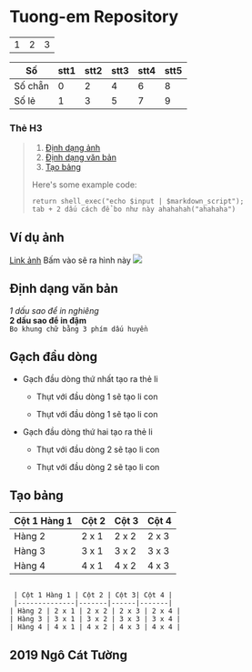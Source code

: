 # Tuong-em Repository #

<table>
    <tr>
        <td>1</td>
		<td>2</td>
		<td>3</td>
    </tr>
</table>

|Số|stt1|stt2|stt3|stt4|stt5|
|---|---|---|---|---|---|
Số chẵn|0|2|4|6|8|
Số lẻ|1|3|5|7|9|

### Thẻ H3 ######


> 
> 1.   [Định dạng ảnh](#dinhdanganh)
> 2.   [Định dạng văn bản](#dinhdangtext)
> 3.   [Tạo bảng](#taobang)
> 
> Here's some example code:
> 
>     return shell_exec("echo $input | $markdown_script");
>	  tab + 2 dấu cách để bo như này ahahahah("ahahaha")


<a name="dinhdanganh"></a>
## Ví dụ ảnh
[Link ảnh](https://imgur.com/IMwnYrc)
Bấm vào sẽ ra hình này 
<img src="https://i.imgur.com/IMwnYrc.jpg">

<a name="dinhdangtext"></a>
## Định dạng văn bản
*1 dấu sao để in nghiêng* </br>
**2 dấu sao để in đậm** </br>
```Bo khung chữ bằng 3 phím dấu huyền ``` </br>

<a name="gachdaudong"></a>
## Gạch đầu dòng
- Gạch đầu dòng thứ nhất tạo ra thẻ li
  
  - Thụt với đầu dòng 1 sẽ tạo li con
  
  - Thụt với đầu dòng 1 sẽ tạo li con
 
- Gạch đầu dòng thứ hai tạo ra thẻ li
  
  - Thụt với đầu dòng 2 sẽ tạo li con
  
  - Thụt với đầu dòng 2 sẽ tạo li con
  
 <a name="taobang"></a>
 ## Tạo bảng
 | Cột 1 Hàng 1 | Cột 2 | Cột 3| Cột 4 |
 |--------------|-------|------|-------|
| Hàng 2 | 2 x 1 | 2 x 2 | 2 x 3 | 2 x 4 |
| Hàng 3 | 3 x 1 | 3 x 2 | 3 x 3 | 3 x 4 |
| Hàng 4 | 4 x 1 | 4 x 2 | 4 x 3 | 4 x 4 |


<pre><code>
 | Cột 1 Hàng 1 | Cột 2 | Cột 3| Cột 4 |
 |--------------|-------|------|-------|
| Hàng 2 | 2 x 1 | 2 x 2 | 2 x 3 | 2 x 4 |
| Hàng 3 | 3 x 1 | 3 x 2 | 3 x 3 | 3 x 4 |
| Hàng 4 | 4 x 1 | 4 x 2 | 4 x 3 | 4 x 4 |
</code></pre>



## 2019 Ngô Cát Tường
